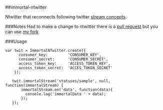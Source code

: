 ##immortal-ntwitter

Ntwitter that reconnects following twitter [stream concepts](https://dev.twitter.com/docs/streaming-api/concepts).

###Notes
Had to make a change to ntwitter there is a [pull request](https://github.com/AvianFlu/ntwitter/pull/29) but you can use [my fork](https://github.com/horixon/ntwitter)
 
###Usage
``` 
var twit = ImmortalNTwitter.create({
      consumer_key:         'CONSUMER_KEY',
      consumer_secret:      'CONSUMER_SECRET',
      access_token_key:     'ACCESS_TOKEN_KEY',
      access_token_secret:  'ACCES_TOKEN_SECRET'
    });

   twit.immortalStream('statuses/sample', null, function(immortalStream) {
       immortalStream.on('data', function(data){
         console.log('immortalData ' + data);
       });         
   });
```

